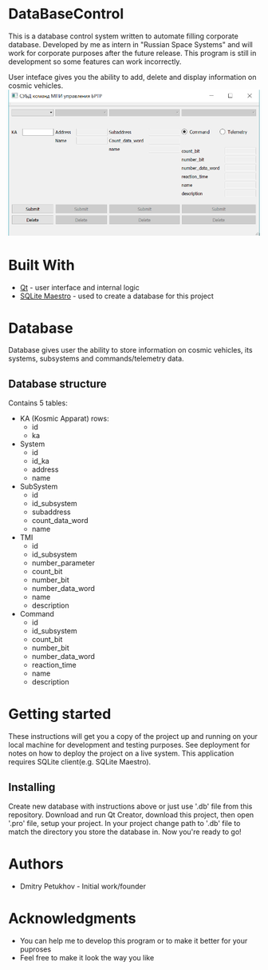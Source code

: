 # DataBaseControl

This is a database control system written to automate filling corporate database. 
Developed by me as intern in "Russian Space Systems" and will work for corporate purposes after the future release.
This program is still in development so some features can work incorrectly.

User inteface gives you the ability to add, delete and display information on cosmic vehicles.
![alt tag](brtr_normal_cut.png)
# Built With
- [Qt](http://www.qt.io/) - user interface and internal logic
- [SQLite Maestro](https://www.sqlmaestro.com/products/sqlite/maestro/) - used to create a database for this project

# Database 
Database gives user the ability to store information on cosmic vehicles, its systems, subsystems and commands/telemetry data.
  ## Database structure
Contains 5 tables: 
- KA (Kosmic Apparat)
    rows:
    - id
    - ka
- System
    - id
    - id_ka
    - address
    - name
- SubSystem
    - id
    - id_subsystem
    - subaddress
    - count_data_word
    - name
- TMI
    - id
    - id_subsystem
    - number_parameter
    - count_bit
    - number_bit
    - number_data_word
    - name
    - description
- Command
    - id
    - id_subsystem
    - count_bit
    - number_bit
    - number_data_word
    - reaction_time
    - name
    - description
    
# Getting started
These instructions will get you a copy of the project up and running on your local machine for development and testing purposes. See deployment for notes on how to deploy the project on a live system.
This application requires SQLite client(e.g. SQLite Maestro).

## Installing
Create new database with instructions above or just use '.db' file from this repository.
Download and run Qt Creator, download this project, then open '.pro' file, setup your project. 
In your project change path to '.db' file to match the directory you store the database in.
Now you're ready to go!

# Authors
- Dmitry Petukhov - Initial work/founder

# Acknowledgments
  - You can help me to develop this program or to make it better for your puproses 
  - Feel free to make it look the way you like
